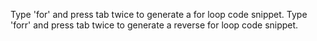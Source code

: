 ﻿Type 'for' and press tab twice to generate a for loop code snippet.
Type 'forr' and press tab twice to generate a reverse for loop code snippet.
